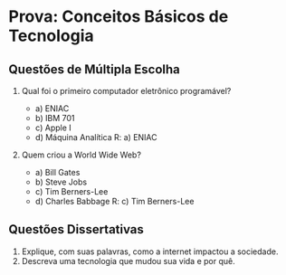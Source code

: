 # Prova: Conceitos Básicos de Tecnologia

## Questões de Múltipla Escolha

1. Qual foi o primeiro computador eletrônico programável?
   - a) ENIAC
   - b) IBM 701
   - c) Apple I
   - d) Máquina Analítica
R: a) ENIAC

2. Quem criou a World Wide Web?
   - a) Bill Gates
   - b) Steve Jobs
   - c) Tim Berners-Lee
   - d) Charles Babbage
R: c) Tim Berners-Lee

## Questões Dissertativas

1. Explique, com suas palavras, como a internet impactou a sociedade.
2. Descreva uma tecnologia que mudou sua vida e por quê.
